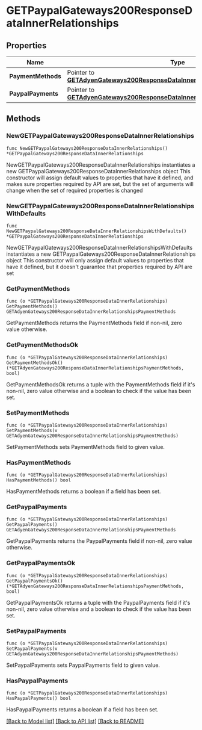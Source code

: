 # GETPaypalGateways200ResponseDataInnerRelationships

## Properties

Name | Type | Description | Notes
------------ | ------------- | ------------- | -------------
**PaymentMethods** | Pointer to [**GETAdyenGateways200ResponseDataInnerRelationshipsPaymentMethods**](GETAdyenGateways200ResponseDataInnerRelationshipsPaymentMethods.md) |  | [optional] 
**PaypalPayments** | Pointer to [**GETAdyenGateways200ResponseDataInnerRelationshipsPaymentMethods**](GETAdyenGateways200ResponseDataInnerRelationshipsPaymentMethods.md) |  | [optional] 

## Methods

### NewGETPaypalGateways200ResponseDataInnerRelationships

`func NewGETPaypalGateways200ResponseDataInnerRelationships() *GETPaypalGateways200ResponseDataInnerRelationships`

NewGETPaypalGateways200ResponseDataInnerRelationships instantiates a new GETPaypalGateways200ResponseDataInnerRelationships object
This constructor will assign default values to properties that have it defined,
and makes sure properties required by API are set, but the set of arguments
will change when the set of required properties is changed

### NewGETPaypalGateways200ResponseDataInnerRelationshipsWithDefaults

`func NewGETPaypalGateways200ResponseDataInnerRelationshipsWithDefaults() *GETPaypalGateways200ResponseDataInnerRelationships`

NewGETPaypalGateways200ResponseDataInnerRelationshipsWithDefaults instantiates a new GETPaypalGateways200ResponseDataInnerRelationships object
This constructor will only assign default values to properties that have it defined,
but it doesn't guarantee that properties required by API are set

### GetPaymentMethods

`func (o *GETPaypalGateways200ResponseDataInnerRelationships) GetPaymentMethods() GETAdyenGateways200ResponseDataInnerRelationshipsPaymentMethods`

GetPaymentMethods returns the PaymentMethods field if non-nil, zero value otherwise.

### GetPaymentMethodsOk

`func (o *GETPaypalGateways200ResponseDataInnerRelationships) GetPaymentMethodsOk() (*GETAdyenGateways200ResponseDataInnerRelationshipsPaymentMethods, bool)`

GetPaymentMethodsOk returns a tuple with the PaymentMethods field if it's non-nil, zero value otherwise
and a boolean to check if the value has been set.

### SetPaymentMethods

`func (o *GETPaypalGateways200ResponseDataInnerRelationships) SetPaymentMethods(v GETAdyenGateways200ResponseDataInnerRelationshipsPaymentMethods)`

SetPaymentMethods sets PaymentMethods field to given value.

### HasPaymentMethods

`func (o *GETPaypalGateways200ResponseDataInnerRelationships) HasPaymentMethods() bool`

HasPaymentMethods returns a boolean if a field has been set.

### GetPaypalPayments

`func (o *GETPaypalGateways200ResponseDataInnerRelationships) GetPaypalPayments() GETAdyenGateways200ResponseDataInnerRelationshipsPaymentMethods`

GetPaypalPayments returns the PaypalPayments field if non-nil, zero value otherwise.

### GetPaypalPaymentsOk

`func (o *GETPaypalGateways200ResponseDataInnerRelationships) GetPaypalPaymentsOk() (*GETAdyenGateways200ResponseDataInnerRelationshipsPaymentMethods, bool)`

GetPaypalPaymentsOk returns a tuple with the PaypalPayments field if it's non-nil, zero value otherwise
and a boolean to check if the value has been set.

### SetPaypalPayments

`func (o *GETPaypalGateways200ResponseDataInnerRelationships) SetPaypalPayments(v GETAdyenGateways200ResponseDataInnerRelationshipsPaymentMethods)`

SetPaypalPayments sets PaypalPayments field to given value.

### HasPaypalPayments

`func (o *GETPaypalGateways200ResponseDataInnerRelationships) HasPaypalPayments() bool`

HasPaypalPayments returns a boolean if a field has been set.


[[Back to Model list]](../README.md#documentation-for-models) [[Back to API list]](../README.md#documentation-for-api-endpoints) [[Back to README]](../README.md)


